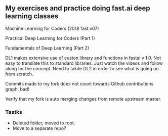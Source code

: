 ## My exercises and practice doing fast.ai deep learning classes

Machine Learning for Coders (2018 fast.v07)

Practical Deep Learning for Coders (Part 1)

Fundamentals of Deep Learning (Part 2)


DL1 makes extensive use of custon library and functions in fastai v 1.0.  Not easy to translate this to standard libraries.  Just watch the videos and follow along for the concept.  Need to takde DL2 in order to see what is going on from scratch. 

Commits made to my fork does not count towards Github contributions graph, bad!

Verify that my fork is auto merging changes from remote upstream master.

### Tastks

 * Deleted folder, moved to root.
 * Move to a separate repo?



